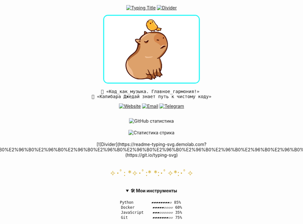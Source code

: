 <div align="center">

<!-- Анимированный заголовок -->
[![Typing Title](https://readme-typing-svg.demolab.com?font=Space+Mono&weight=800&size=30&duration=4000&pause=1000&color=22F7F7&width=600&lines=%F0%9F%94%A5+Fedorov.sFF+%F0%9F%92%BB;%F0%9F%93%9A+Smart+Developer+%F0%9F%94%94;%E2%9C%A8+Linux+%26+MacOS+Enthusiast+%E2%9C%A8)](https://git.io/typing-svg)
    [![Divider](https://readme-typing-svg.demolab.com?font=Fira+Code&size=20&duration=3000&pause=500&color=45FFB8&width=600&height=30&lines=%E2%96%B0%E2%96%B0%E2%96%B0%E2%96%B0%E2%96%B0%E2%96%B0%E2%96%B0%E2%96%B0%E2%96%B0%E2%96%B0%E2%96%B0%E2%96%B0%E2%96%B0%E2%96%B0%E2%96%B0%E2%96%B0%E2%96%B0%E2%96%B0%E2%96%B0%E2%96%B0%E2%96%B0%E2%96%B0%E2%96%B0%E2%96%B0%E2%96%B0%E2%96%B0%E2%96%B0%E2%96%B0%E2%96%B0%E2%96%B0%E2%96%B0%E2%96%B0%E2%96%B0%E2%96%B0%E2%96%B0%E2%96%B0%E2%96%B0%E2%96%B0%E2%96%B0%E2%96%B0%E2%96%B0)](https://git.io/typing-svg)

<!-- Главное фото -->
<img src="https://raw.githubusercontent.com/Nemets87/Nemets87/main/photo_2025-02-12_08-53-12.jpg" width="300" style="border-radius:15px;border:3px solid #22f7f7">

<!-- Цитаты -->
<pre>
🍃 «Код_как_музыка. Главное_гармония!» 
🚀 «Капибара_Джедай_знает_путь_к_чистому_коду»
</pre>

<!-- Бейджи -->
[![Website](https://img.shields.io/badge/🌐_Сайт-FFD700?style=flat&logo=book&logoColor=black)](https://www.bonustime.ru/)
[![Email](https://img.shields.io/badge/📮_Почта-FF0000?style=flat&logo=mail.ru&logoColor=white)](mailto:bonustime161@yandex.ru)
[![Telegram](https://img.shields.io/badge/📡_Телеграм-26A5E4?style=flat&logo=telegram&logoColor=white)](https://t.me/FedorovSFF)

<!-- Статистика -->
  <div style="display: flex; flex-direction: column; align-items: center; gap: 20px; width:100%; margin: 30px 0;">
    <img src="https://github-readme-stats.vercel.app/api?username=Nemets87&show_icons=true&theme=dark&bg_color=1a120b&title_color=d4af37&icon_color=22f7f7&text_color=ffffff&border_color=d4af37&border_radius=10" 
         alt="GitHub статистика" 
         style="max-width: 100%; height:auto; display:block;">
    <img src="https://github-readme-streak-stats.herokuapp.com/?user=Nemets87&theme=dark&background=1a120b&ring=d4af37&fire=22f7f7&currStreakLabel=d4af37&border=d4af37&border_radius=10" 
         alt="Статистика стрика" 
         style="max-width: 100%; height:auto; display:block;">
       [![Divider](https://readme-typing-svg.demolab.com?font=Fira+Code&size=20&duration=3000&pause=500&color=45FFB8&width=600&height=30&lines=%E2%96%B0%E2%96%B0%E2%96%B0%E2%96%B0%E2%96%B0%E2%96%B0%E2%96%B0%E2%96%B0%E2%96%B0%E2%96%B0%E2%96%B0%E2%96%B0%E2%96%B0%E2%96%B0%E2%96%B0%E2%96%B0%E2%96%B0%E2%96%B0%E2%96%B0%E2%96%B0%E2%96%B0%E2%96%B0%E2%96%B0%E2%96%B0%E2%96%B0%E2%96%B0%E2%96%B0%E2%96%B0%E2%96%B0%E2%96%B0%E2%96%B0%E2%96%B0%E2%96%B0%E2%96%B0%E2%96%B0%E2%96%B0%E2%96%B0%E2%96%B0%E2%96%B0%E2%96%B0%E2%96%B0)](https://git.io/typing-svg)
  </div>
  <!-- Разделитель -->
  <div style="width:100%; margin:30px auto; text-align:center; font-size:24px; color:#d4af37;">
    ✧･ﾟ: *✧･ﾟ:* *:･ﾟ✧*:･ﾟ✧
  </div>


<!-- Навыки -->
<details open>
<summary><b>🛠️ Мои инструменты</b></summary>

```text
Python        ▰▰▰▰▰▰▰▰▱ 85% 
Docker        ▰▰▰▰▰▱▱▱▱ 60%
JavaScript    ▰▰▰▱▱▱▱▱▱ 35%
Git           ▰▰▰▰▰▰▰▱▱ 75%
